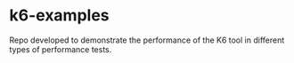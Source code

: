 # k6-examples
Repo developed to demonstrate the performance of the K6 tool in different types of performance tests.
